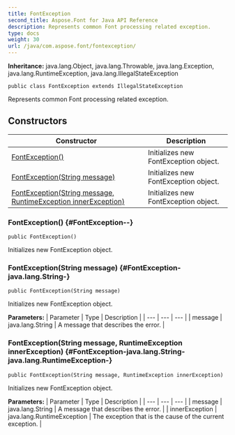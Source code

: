 ```yaml
---
title: FontException
second_title: Aspose.Font for Java API Reference
description: Represents common Font processing related exception.
type: docs
weight: 30
url: /java/com.aspose.font/fontexception/
---
```

**Inheritance:**
java.lang.Object, java.lang.Throwable, java.lang.Exception, java.lang.RuntimeException, java.lang.IllegalStateException
```
public class FontException extends IllegalStateException
```

Represents common Font processing related exception.
## Constructors

| Constructor | Description |
| --- | --- |
| [FontException()](#FontException--) | Initializes new  FontException  object. |
| [FontException(String message)](#FontException-java.lang.String-) | Initializes new  FontException  object. |
| [FontException(String message, RuntimeException innerException)](#FontException-java.lang.String-java.lang.RuntimeException-) | Initializes new  FontException  object. |
### FontException() {#FontException--}
```
public FontException()
```


Initializes new  FontException  object.

### FontException(String message) {#FontException-java.lang.String-}
```
public FontException(String message)
```


Initializes new  FontException  object.

**Parameters:**
| Parameter | Type | Description |
| --- | --- | --- |
| message | java.lang.String | A message that describes the error. |

### FontException(String message, RuntimeException innerException) {#FontException-java.lang.String-java.lang.RuntimeException-}
```
public FontException(String message, RuntimeException innerException)
```


Initializes new  FontException  object.

**Parameters:**
| Parameter | Type | Description |
| --- | --- | --- |
| message | java.lang.String | A message that describes the error. |
| innerException | java.lang.RuntimeException | The exception that is the cause of the current exception. |

